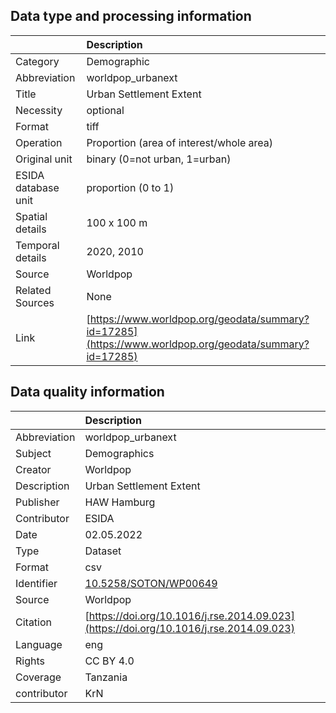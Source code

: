 ## Data type and processing information 

|                     | Description                                                                                            |
|:--------------------|:-------------------------------------------------------------------------------------------------------|
| Category            | Demographic                                                                                            |
| Abbreviation        | worldpop_urbanext                                                                                      |
| Title               | Urban Settlement Extent                                                                                |
| Necessity           | optional                                                                                               |
| Format              | tiff                                                                                                   |
| Operation           | Proportion (area of interest/whole area)                                                               |
| Original unit       | binary (0=not urban, 1=urban)                                                                          |
| ESIDA database unit | proportion (0 to 1)                                                                                    |
| Spatial details     | 100 x 100 m                                                                                            |
| Temporal details    | 2020, 2010                                                                                             |
| Source              | Worldpop                                                                                               |
| Related Sources     | None                                                                                                   |
| Link                | [https://www.worldpop.org/geodata/summary?id=17285](https://www.worldpop.org/geodata/summary?id=17285) |

## Data quality information 

|              | Description                                                                            |
|:-------------|:---------------------------------------------------------------------------------------|
| Abbreviation | worldpop_urbanext                                                                      |
| Subject      | Demographics                                                                           |
| Creator      | Worldpop                                                                               |
| Description  | Urban Settlement Extent                                                                |
| Publisher    | HAW Hamburg                                                                            |
| Contributor  | ESIDA                                                                                  |
| Date         | 02.05.2022                                                                             |
| Type         | Dataset                                                                                |
| Format       | csv                                                                                    |
| Identifier   | [10.5258/SOTON/WP00649](https://doi.org/10.5258/SOTON/WP00649)                         |
| Source       | Worldpop                                                                               |
| Citation     | [https://doi.org/10.1016/j.rse.2014.09.023](https://doi.org/10.1016/j.rse.2014.09.023) |
| Language     | eng                                                                                    |
| Rights       | CC BY 4.0                                                                              |
| Coverage     | Tanzania                                                                               |
| contributor  | KrN                                                                                    |